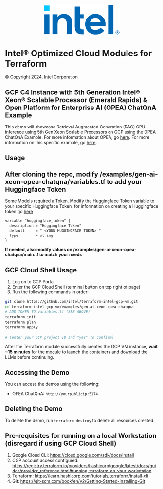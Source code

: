 <p align="center">
  <img src="https://github.com/intel/terraform-intel-gcp-vm/blob/main/images/logo-classicblue-800px.png?raw=true" alt="Intel Logo" width="250"/>
</p>

# Intel® Optimized Cloud Modules for Terraform

© Copyright 2024, Intel Corporation

## GCP C4 Instance with 5th Generation Intel® Xeon® Scalable Processor (Emerald Rapids) & Open Platform for Enterprise AI (OPEA) ChatQnA Example

This demo will showcase Retrieval Augmented Generation (RAG) CPU inference using 5th Gen Xeon Scalable Processors on GCP using the OPEA ChatQnA Example. For more information about OPEA, go [here](https://opea.dev/). For more information on this specific example, go [here](https://github.com/opea-project/GenAIExamples/tree/main/ChatQnA).

## Usage

## After cloning the repo, modify /examples/gen-ai-xeon-opea-chatqna/variables.tf to add your Huggingface Token

Some Models required a Token. Modify the Huggingface Token variable to your specific Huggingface Token, for information on creating a Huggingface token go [here](https://huggingface.co/docs/hub/en/security-tokens)

```hcl
variable "huggingface_token" {
  description = "Huggingface Token"
  default     = " <YOUR HUGGINGFACE TOKEN> "
  type        = string
}
```

**If needed, also modify values on /examples/gen-ai-xeon-opea-chatqna/main.tf to match your needs**

## GCP Cloud Shell Usage

1. Log on to GCP Portal
2. Enter the GCP Cloud Shell (terminal button on top right of page)
3. Run the following commands in order: 


```bash
git clone https://github.com/intel/terraform-intel-gcp-vm.git
cd terraform-intel-gcp-vm/examples/gen-ai-xeon-opea-chatqna
# ADD TOKEN TO variables.tf (SEE ABOVE)
terraform init 
terraform plan
terraform apply

# (enter your GCP project ID and "yes" to confirm)

```

After the Terraform module successfully creates the GCP VM instance, **wait ~15 minutes** for the module to launch the containers and download the LLMs before continuing.

## Accessing the Demo

You can access the demos using the following:

- OPEA ChatQnA: `http://yourpublicip:5174`


## Deleting the Demo

To delete the demo, run `terraform destroy` to delete all resources created.

## Pre-requisites for running on a local Workstation (disregard if using GCP Cloud Shell)

1. Google Cloud CLI: https://cloud.google.com/sdk/docs/install
2. CGP account access configured: https://registry.terraform.io/providers/hashicorp/google/latest/docs/guides/provider_reference.html#running-terraform-on-your-workstation
3. Terraform: https://learn.hashicorp.com/tutorials/terraform/install-cli
4. Git: https://git-scm.com/book/en/v2/Getting-Started-Installing-Git
